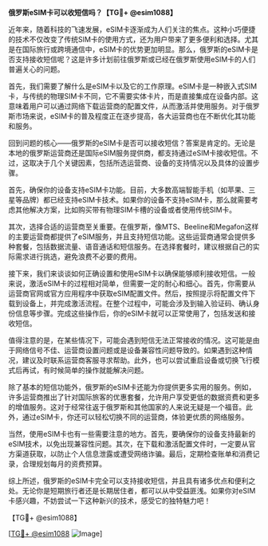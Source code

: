 **俄罗斯eSIM卡可以收短信吗？【TG💪+ @esim1088】**

近年来，随着科技的飞速发展，eSIM卡逐渐成为人们关注的焦点。这种小巧便捷的技术不仅改变了传统SIM卡的使用方式，还为用户带来了更多便利和选择。尤其是在国际旅行或跨境通信中，eSIM卡的优势更加明显。那么，俄罗斯的eSIM卡是否支持接收短信呢？这是许多计划前往俄罗斯或已经在俄罗斯使用eSIM卡的人们普遍关心的问题。

首先，我们需要了解什么是eSIM卡以及它的工作原理。eSIM卡是一种嵌入式SIM卡，与传统的物理SIM卡不同，它不需要实体卡片，而是直接集成在设备内部。这意味着用户可以通过网络下载运营商的配置文件，从而激活并使用服务。对于俄罗斯市场来说，eSIM卡的普及程度正在逐步提高，各大运营商也在不断优化其功能和服务。

回到问题的核心——俄罗斯的eSIM卡是否可以接收短信？答案是肯定的。无论是本地的俄罗斯运营商还是国际eSIM服务提供商，都支持通过eSIM卡接收短信。不过，这取决于几个关键因素，包括所选运营商、设备的支持情况以及具体的设置步骤。

首先，确保你的设备支持eSIM卡功能。目前，大多数高端智能手机（如苹果、三星等品牌）都已经支持eSIM卡技术。如果你的设备不支持eSIM卡，那么就需要考虑其他解决方案，比如购买带有物理SIM卡槽的设备或者使用传统SIM卡。

其次，选择合适的运营商至关重要。在俄罗斯，像MTS、Beeline和Megafon这样的主要运营商都提供了eSIM服务，并且支持短信功能。这些运营商通常会提供多种套餐，包括数据流量、语音通话和短信服务。在选择套餐时，建议根据自己的实际需求进行挑选，避免浪费不必要的费用。

接下来，我们来谈谈如何正确设置和使用eSIM卡以确保能够顺利接收短信。一般来说，激活eSIM卡的过程相对简单，但需要一定的耐心和细心。首先，你需要从运营商官网或官方应用程序中获取eSIM配置文件。然后，按照提示将配置文件下载到设备上，并完成激活流程。在整个过程中，可能会涉及到输入验证码、确认身份信息等步骤。完成这些操作后，你的eSIM卡就可以正常使用了，包括发送和接收短信。

值得注意的是，在某些情况下，可能会遇到短信无法正常接收的情况。这可能是由于网络信号不佳、运营商设置问题或是设备兼容性问题导致的。如果遇到这种情况，建议及时联系运营商客服寻求帮助。此外，也可以尝试重启设备或切换飞行模式后再试，有时候简单的操作就能解决问题。

除了基本的短信功能外，俄罗斯的eSIM卡还能为你提供更多实用的服务。例如，许多运营商推出了针对国际旅客的优惠套餐，允许用户享受更低的数据资费和更多的增值服务。这对于经常往返于俄罗斯和其他国家的人来说无疑是一个福音。此外，通过eSIM卡，你还可以轻松切换不同的运营商，体验更优质的网络服务。

当然，使用eSIM卡也有一些需要注意的地方。首先，要确保你的设备支持最新的eSIM技术，以免出现兼容性问题。其次，在下载和激活配置文件时，一定要从官方渠道获取，以防止个人信息泄露或遭受网络诈骗。最后，定期检查账单和消费记录，合理规划每月的资费预算。

综上所述，俄罗斯的eSIM卡完全可以支持接收短信，并且具有诸多优点和便利之处。无论你是短期旅行者还是长期居住者，都可以从中受益匪浅。如果你对eSIM卡感兴趣，不妨尝试一下这种新兴的技术，感受它的独特魅力吧！

【TG💪+ @esim1088】 

[[TG💪+ @esim1088](https://t.me/s/esim1088) ![Image](https://i.postimg.cc/4NQfJmqS/Snipaste-2025-05-13-00-14-12.png)]
